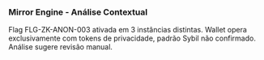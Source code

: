 ### Mirror Engine - Análise Contextual

Flag FLG-ZK-ANON-003 ativada em 3 instâncias distintas. Wallet opera exclusivamente com tokens de privacidade, padrão Sybil não confirmado. Análise sugere revisão manual.